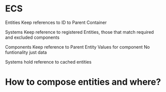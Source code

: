 # ECS 


Entities
    Keep references 
        to ID
        to Parent Container

Systems
    Keep reference to
        registered Entities, those that match required and excluded components
    
Components
    Keep reference to Parent Entity
    Values for component
    No funtionality just data

Systems hold reference to cached entities



# How to compose entities and where?

